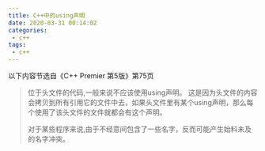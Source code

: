 ```yaml
---
title: C++中的using声明
date: 2020-03-31 00:14:02
categories:
 - c++
tags:
 - c++
---
```


以下内容节选自《C++ Premier 第5版》第75页

> 位于头文件的代码,一般来说不应该使用using声明。
> 这是因为头文件的内容会拷贝到所有引用它的文件中去，如果头文件里有某个using声明，那么每个使用了该头文件的文件就都会有这个声明。
>
> 对于某些程序来说,由于不经意间包含了一些名字，反而可能产生始料未及的名字冲突。

